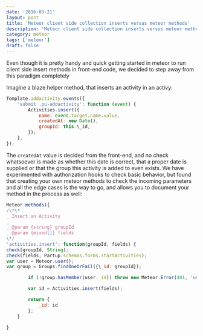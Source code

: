 ```yaml
---
date: '2016-03-21'
layout: post
title: 'Meteor client side collection inserts versus meteor methods'
description: 'Meteor client side collection inserts versus meteor methods'
category: meteor
tags: ['meteor']
draft: false
---
```


Even though it is pretty handy and quick getting started in meteor to run client side insert methods in front-end code, we decided to step away from this paradigm completely

Imagine a blaze helper method, that inserts an activity in an activy:

```javascript
Template.addactivity.events({
    'submit .pu-addactivity': function (event) {
        Activities.insert({
            name: event.target.name.value,
            createdAt: new Date(),
            groupId: this.\_id,
        });
    },
});
```

The `createdAt` value is decided from the front-end, and no check whatsoever is made as whether this date is correct, that a proper date is supplied or that the group this activity is added to even exists. We have experimented with authorization hooks to check basic behavior, but found that creating your own meteor methods to check the incoming parameters and all the edge cases is the way to go, and allows you to document your method in the process as well:

```javascript
Meteor.methods({
/\*\*
_ Insert an Activity
_
_ @param {string} groupId
_ @param {mixed[]} fields
\*/
'activities.insert': function(groupId, fields) {
check(groupId, String);
check(fields, Partup.schemas.forms.startActivities);
var user = Meteor.user();
var group = Groups.findOneOrFail({\_id: groupId});

        if (!group.hasMember(user._id)) throw new Meteor.Error(401, 'unauthorized');

        var id = Activities.insert(fields);

        return {
            _id: id
        };
    }

}
```
